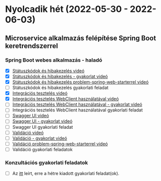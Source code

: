 # Nyolcadik hét (2022-05-30 - 2022-06-03)

## Microservice alkalmazás felépítése Spring Boot keretrendszerrel

### Spring Boot webes alkalmazás - haladó

* [X] [Státuszkódok és hibakezelés videó](https://e-learning.training360.com/courses/take/java-spring-boot-microservices/lessons/20548809-statuszkodok-es-hibakezeles)
* [X] [Státuszkódok és hibakezelés - gyakorlat videó](https://e-learning.training360.com/courses/take/java-spring-boot-microservices/lessons/23269112-statuszkodok-es-hibakezeles-gyakorlat)
* [X] [Státuszkódok és hibakezelés problem-spring-web-starterrel videó](https://e-learning.training360.com/courses/take/java-spring-boot-microservices/lessons/25839311-statuszkodok-es-hibakezeles-problem-spring-web-starterrel)
* [ ] Státuszkódok és hibakezelés gyakorlati feladat
* [X] [Integrációs tesztelés videó](https://e-learning.training360.com/courses/take/java-spring-boot-microservices/lessons/20549806-integracios-teszteles)
* [X] [Integrációs tesztelés WebClient használatával videó](https://e-learning.training360.com/courses/take/java-spring-boot-microservices/lessons/35320156-integracios-teszteles-webclient-hasznalataval)
* [ ] [Integrációs tesztelés WebClient használatával - gyakorlat videó](https://e-learning.training360.com/courses/take/java-spring-boot-microservices/lessons/35320268-integracios-teszteles-webclient-hasznalataval-gyakorlat) 
* [ ] Integrációs tesztelés WebClient használatával gyakorlati feladat
* [ ] [Swagger UI videó](https://e-learning.training360.com/courses/take/java-spring-boot-microservices/lessons/20549801-swagger-ui)
* [ ] [Swagger UI - gyakorlat videó](https://e-learning.training360.com/courses/take/java-spring-boot-microservices/lessons/23269284-swagger-ui-gyakorlat)
* [ ] Swagger UI gyakorlati feladat
* [ ] [Validáció videó]()
* [ ] [Validáció - gyakorlat videó]()
* [ ] [Validáció problem-spring-web-starterrel videó]()  
* [ ] Validáció gyakorlati feladatok

### Konzultációs gyakorlati feladatok

* [ ] Az [itt](https://github.com/Strukturavaltas2-Halado-Java/java-strukturavalto2-halado/blob/master/labs.md) leírt, erre a hétre kiadott gyakorlati feladat(ok). 
